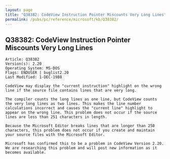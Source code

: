 ```yaml
---
layout: page
title: "Q38382: CodeView Instruction Pointer Miscounts Very Long Lines"
permalink: /pubs/pc/reference/microsoft/kb/Q38382/
---
```


## Q38382: CodeView Instruction Pointer Miscounts Very Long Lines

	Article: Q38382
	Version(s): 2.20
	Operating System: MS-DOS
	Flags: ENDUSER | buglist2.20
	Last Modified: 1-DEC-1988
	
	CodeView may display the "current instruction" highlight on the wrong
	line if the source file contains lines that are very long.
	
	The compiler counts the long lines as one line, but CodeView counts
	the very long lines as two lines. This makes the line number
	calculations incorrect and causes the "current line" highlight to
	appear on the wrong line. This problem does not occur if the source
	lines are less than 251 characters in length.
	
	Because the Microsoft Editor breaks lines that are longer than 250
	characters, this problem does not occur if you create and maintain
	your source files with the Microsoft Editor.
	
	Microsoft has confirmed this to be a problem in CodeView Version 2.20.
	We are researching this problem and will post new information as it
	becomes available.
